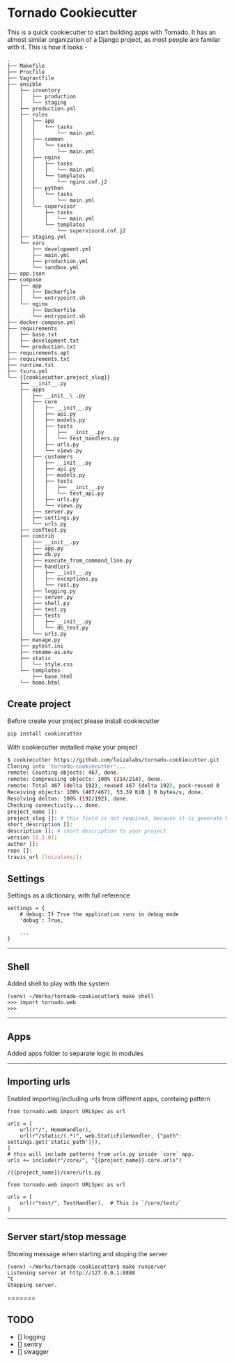 Tornado Cookiecutter
===================

This is a quick cookiecutter to start building apps with Tornado.
It has an almost similar organization of a Django project, as most people are
familar with it. This is how it looks -

    .
    ├── Makefile
    ├── Procfile
    ├── Vagrantfile
    ├── ansible
    │   ├── inventory
    │   │   ├── production
    │   │   └── staging
    │   ├── production.yml
    │   ├── roles
    │   │   ├── app
    │   │   │   └── tasks
    │   │   │       └── main.yml
    │   │   ├── common
    │   │   │   └── tasks
    │   │   │       └── main.yml
    │   │   ├── nginx
    │   │   │   ├── tasks
    │   │   │   │   └── main.yml
    │   │   │   └── templates
    │   │   │       └── nginx.cnf.j2
    │   │   ├── python
    │   │   │   └── tasks
    │   │   │       └── main.yml
    │   │   └── supervisor
    │   │       ├── tasks
    │   │       │   └── main.yml
    │   │       └── templates
    │   │           └── supervisord.cnf.j2
    │   ├── staging.yml
    │   └── vars
    │       ├── development.yml
    │       ├── main.yml
    │       ├── production.yml
    │       └── sandbox.yml
    ├── app.json
    ├── compose
    │   ├── app
    │   │   ├── Dockerfile
    │   │   └── entrypoint.sh
    │   └── nginx
    │       ├── Dockerfile
    │       └── entrypoint.sh
    ├── docker-compose.yml
    ├── requirements
    │   ├── base.txt
    │   ├── development.txt
    │   └── production.txt
    ├── requirements.apt
    ├── requirements.txt
    ├── runtime.txt
    ├── tsuru.yml
    └── {{cookiecutter.project_slug}}
        ├── __init__.py
        ├── apps
        │   ├── __init__\ .py
        │   ├── core
        │   │   ├── __init__.py
        │   │   ├── api.py
        │   │   ├── models.py
        │   │   ├── tests
        │   │   │   ├── __init__.py
        │   │   │   └── test_handlers.py
        │   │   ├── urls.py
        │   │   └── views.py
        │   ├── customers
        │   │   ├── __init__.py
        │   │   ├── api.py
        │   │   ├── models.py
        │   │   ├── tests
        │   │   │   ├── __init__.py
        │   │   │   └── test_api.py
        │   │   ├── urls.py
        │   │   └── views.py
        │   ├── server.py
        │   ├── settings.py
        │   └── urls.py
        ├── conftest.py
        ├── contrib
        │   ├── __init__.py
        │   ├── app.py
        │   ├── db.py
        │   ├── execute_from_command_line.py
        │   ├── handlers
        │   │   ├── __init__.py
        │   │   ├── exceptions.py
        │   │   └── rest.py
        │   ├── logging.py
        │   ├── server.py
        │   ├── shell.py
        │   ├── test.py
        │   ├── tests
        │   │   ├── __init__.py
        │   │   └── db_test.py
        │   └── urls.py
        ├── manage.py
        ├── pytest.ini
        ├── rename-as.env
        ├── static
        │   └── style.css
        └── templates
            ├── base.html
        └── home.html

## Create project ##

Before create your project please install cookiecutter
```sh
pip install cookiecutter
```

With cookiecutter installed make your project
```sh
$ cookiecutter https://github.com/luizalabs/tornado-cookiecutter.git
Cloning into 'tornado-cookiecutter'...
remote: Counting objects: 467, done.
remote: Compressing objects: 100% (214/214), done.
remote: Total 467 (delta 192), reused 467 (delta 192), pack-reused 0
Receiving objects: 100% (467/467), 53.39 KiB | 0 bytes/s, done.
Resolving deltas: 100% (192/192), done.
Checking connectivity... done.
project_name []:
project_slug []: # this field is not required, because it is generate based at a project_name
short_description []:
description []: # short description to your project
version [0.1.0]:
author []:
repo []:
travis_url [luizalabs/]:
```

## Settings ##
Settings as a dictionary, with full reference

    settings = {
        # debug: If True the application runs in debug mode
        'debug': True,

        ...
    }

***
## Shell ##
Added shell to play with the system

    (venv) ~/Works/tornado-cookiecutter$ make shell
    >>> import tornado.web
    >>>

***
## Apps ##
Added apps folder to separate logic in modules

***
## Importing urls ##
Enabled importing/including urls from different apps, coretaing pattern

    from tornado.web import URLSpec as url

    urls = [
        url(r"/", HomeHandler),
        url(r"/static/(.*)", web.StaticFileHandler, {"path": settings.get('static_path')}),
    ]
    # this will include patterns from urls.py inside `core` app.
    urls += include(r"/core/", "{{project_name}}.core.urls")

`/{{project_name}}/core/urls.py`

    from tornado.web import URLSpec as url

    urls = [
        url(r"test/", TestHandler),  # This is `/core/test/`
    ]

***
## Server start/stop message ##
Showing message when starting and stoping the server

    (venv) ~/Works/tornado-cookiecutter$ make runserver
    Listening server at http://127.0.0.1:8888
    ^C
    Stopping server.
=======

## TODO

- [] logging
- [] sentry
- [] swagger
